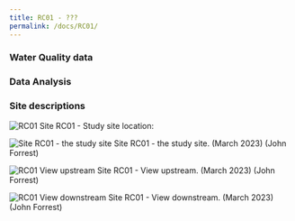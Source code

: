 ```yaml
---
title: RC01 - ???
permalink: /docs/RC01/
---
```




### Water Quality data




### Data Analysis




### Site descriptions





![RC01](/assets/SiteDescriptions/RC01/RC01.jpg)
Site RC01 - Study site location: 


![Site RC01 - the study site](/assets/SiteDescriptions/RC01/RC01site.JPG)
Site RC01 - the study site.  (March 2023) (John Forrest)


![RC01 View upstream](/assets/SiteDescriptions/RC01/RC01upstream.JPG)
Site RC01 - View upstream.  (March 2023) (John Forrest)


![RC01 View downstream](/assets/SiteDescriptions/RC01/RC01downstream.JPG)
Site RC01 - View downstream.  (March 2023) (John Forrest)

